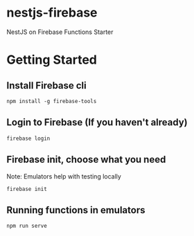 # nestjs-firebase
NestJS on Firebase Functions Starter

# Getting Started
## Install Firebase cli
`npm install -g firebase-tools`

## Login to Firebase (If you haven't already)
`firebase login`
## Firebase init, choose what you need 
Note: Emulators help with testing locally

`firebase init`
## Running functions in emulators
`npm run serve`
